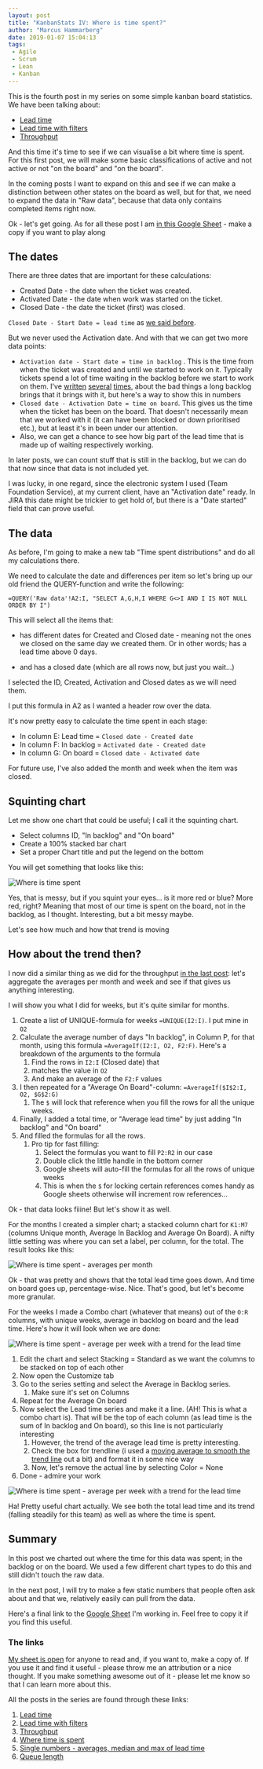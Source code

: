 ```yaml
---
layout: post
title: "KanbanStats IV: Where is time spent?"
author: "Marcus Hammarberg"
date: 2019-01-07 15:04:13
tags:
 - Agile
 - Scrum
 - Lean
 - Kanban
---
```


This is the fourth post in my series on some simple kanban board statistics. We have been talking about:

* [Lead time](http://www.marcusoft.net/2019/01/kanbanstats-simplify-process-stats-get-started.html)
* [Lead time with filters](http://www.marcusoft.net/2019/01/kanbanstats-ii-filter-the-process-chart.html)
* [Throughput](http://www.marcusoft.net/2019/01/kanbanstats-iii-throughput.html)

And this time it's time to see if we can visualise a bit where time is spent. For this first post, we will make some basic classifications of active and not active or not "on the board" and "on the board".

In the coming posts I want to expand on this and see if we can make a distinction between other states on the board as well, but for that, we need to expand the data in "Raw data", because that data only contains completed items right now.

Ok - let's get going. As for all these post I am [in this Google Sheet](https://docs.google.com/spreadsheets/d/1IinrY-3_wEQUwHucDgHsCMUkFhLOqlBzXkZfc1yLBBI/) - make a copy if you want to play along

<!-- excerpt-end -->

## The dates

There are three dates that are important for these calculations:

* Created Date - the date when the ticket was created.
* Activated Date - the date when work was started on the ticket.
* Closed Date - the date the ticket (first) was closed.

`Closed Date - Start Date = lead time` as [we said before](http://www.marcusoft.net/2019/01/kanbanstats-simplify-process-stats-get-started.html).

But we never used the Activation date. And with that we can get two more data points:

* `Activation date - Start date = time in backlog` . This is the time from when the ticket was created and until we started to work on it.
  Typically tickets spend a lot of time waiting in the backlog before we start to work on them. I've [written](http://www.marcusoft.net/2016/04/fear-of-loosing-important-things.html) [several](http://www.marcusoft.net/2016/06/backlog-and-features.html) [times](http://www.marcusoft.net/2017/05/impact-and-backlogs.html), about the bad things a long backlog brings that it brings with it, but here's a way to show this in numbers
* `Closed date - Activation Date = time on board`. This gives us the time when the ticket has been on the board. That doesn't necessarily mean that we worked with it (it can have been blocked or down prioritised etc.), but at least it's in been under our attention.
* Also, we can get a chance to see how big part of the lead time that is made up of waiting respectively working.

In later posts, we can count stuff that is still in the backlog, but we can do that now since that data is not included yet.

I was lucky, in one regard, since the electronic system I used (Team Foundation Service), at my current client, have an "Activation date" ready. In JIRA this date might be trickier to get hold of, but there is a "Date started" field that can prove useful.

## The data

As before, I'm going to make a new tab "Time spent distributions" and do all my calculations there.

We need to calculate the date and differences per item so let's bring up our old friend the QUERY-function and write the following:

```text
=QUERY('Raw data'!A2:I, "SELECT A,G,H,I WHERE G<>I AND I IS NOT NULL ORDER BY I")
```

This will select all the items that:

* has different dates for Created and Closed date - meaning not the ones we closed on the same day we created them. Or in other words; has a lead time above 0 days.

* and has a closed date (which are all rows now, but just you wait...)

I selected the ID, Created, Activation and Closed dates as we will need them.

I put this formula in A2 as I wanted a header row over the data.

It's now pretty easy to calculate the time spent in each stage:

* In column E: Lead time = `Closed date - Created date`
* In column F: In backlog = `Activated date - Created date`
* In column G: On board = `Closed date - Activated date`

For future use, I've also added the month and week when the item was closed.

## Squinting chart

Let me show one chart that could be useful; I call it the squinting chart.

* Select columns ID, "In backlog" and "On board"
* Create a 100% stacked bar chart
* Set a proper Chart title and put the legend on the bottom

You will get something that looks like this:

![Where is time spent](/img/whereTimeIsSpent.png)

Yes, that is messy, but if you squint your eyes... is it more red or blue? More red, right? Meaning that most of our time is spent on the board, not in the backlog, as I thought. Interesting, but a bit messy maybe.

Let's see how much and how that trend is moving

## How about the trend then?

I now did a similar thing as we did for the throughput [in the last post](http://www.marcusoft.net/2019/01/kanbanstats-iii-throughput.html): let's aggregate the averages per month and week and see if that gives us anything interesting.

I will show you what I did for weeks, but it's quite similar for months.

1. Create a list of UNIQUE-formula for weeks `=UNIQUE(I2:I)`. I put mine in `O2`
2. Calculate the average number of days "In backlog", in Column P, for that month, using this formula `=AverageIf(I2:I, O2, F2:F)`. Here's a breakdown of the arguments to the formula
   1. Find the rows in `I2:I` (Closed date) that
   2. matches the value in `O2`
   3. And make an average of the `F2:F` values
3. I then repeated for a "Average On Board"-column: `=AverageIf($I$2:I, O2, $G$2:G)`
   1. The `$` will lock that reference when you fill the rows for all the unique weeks.
4. Finally, I added a total time, or "Average lead time" by just adding "In backlog" and "On board"
5. And filled the formulas for all the rows.
   1. Pro tip for fast filling:
      1. Select the formulas you want to fill `P2:R2` in our case
      2. Double click the little handle in the bottom corner
      3. Google sheets will auto-fill the formulas for all the rows of unique weeks
      4. This is when the `$` for locking certain references comes handy as Google sheets otherwise will increment row references...



Ok - that data looks fiiine! But let's show it as well.

For the months I created a simpler chart; a stacked column chart for `K1:M7` (columns Unique month, Average In Backlog and Average On Board). A nifty little setting was where you can set a label, per column, for the total. The result looks like this:

![Where is time spent - averages per month](/img/whereTimeIsSpentAveragesPerMonth.png)

Ok - that was pretty and shows that the total lead time goes down. And time on board goes up, percentage-wise. Nice. That's good, but let's become more granular.

For the weeks I made a Combo chart (whatever that means) out of the `O:R` columns, with unique weeks, average in backlog on board and the lead time. Here's how it will look when we are done:

![Where is time spent - average per week with a trend for the lead time](/img/whereTimeIsSpentAveragesPerWeek.png)

1. Edit the chart and select Stacking = Standard as we want the columns to be stacked on top of each other
2. Now open the Customize tab
3. Go to the series setting and select the Average in Backlog series.
   1. Make sure it's set on Columns
4. Repeat for the Average On board
5. Now select the Lead time series and make it a line. (AH! This is what a combo chart is). That will be the top of each column (as lead time is the sum of In backlog and On board), so this line is not particularly interesting
   1. However, the trend of the average lead time is pretty interesting.
   2. Check the box for trendline (i used a [moving average to smooth the trend line](https://www.intel.ru/content/dam/www/program/education/us/en/documents/project-design/graphing/graphing-trendlines.pdf) out a bit) and format it in some nice way
   3. Now, let's remove the actual line by selecting Color = None
6. Done - admire your work

![Where is time spent - average per week with a trend for the lead time](/img/whereTimeIsSpentAveragesPerWeek.png)

Ha! Pretty useful chart actually. We see both the total lead time and its trend (falling steadily for this team) as well as where the time is spent.

## Summary

In this post we charted out where the time for this data was spent; in the backlog or on the board. We used a few different chart types to do this and still didn't touch the raw data.

In the next post, I will try to make a few static numbers that people often ask about and that we, relatively easily can pull from the data.

Here's a final link to the [Google Sheet](https://docs.google.com/spreadsheets/d/1IinrY-3_wEQUwHucDgHsCMUkFhLOqlBzXkZfc1yLBBI/) I'm working in. Feel free to copy it if you find this useful.


### The links

[My sheet is open](https://docs.google.com/spreadsheets/d/1IinrY-3_wEQUwHucDgHsCMUkFhLOqlBzXkZfc1yLBBI) for anyone to read and, if you want to, make a copy of. If you use it and find it useful - please throw me an attribution or a nice thought. If you make something awesome out of it - please let me know so that I can learn more about this.

All the posts in the series are found through these links:

1. [Lead time](http://www.marcusoft.net/2019/01/kanbanstats-simplify-process-stats-get-started.html)
2. [Lead time with filters](http://www.marcusoft.net/2019/01/kanbanstats-ii-filter-the-process-chart.html)
3. [Throughput](http://www.marcusoft.net/2019/01/kanbanstats-iii-throughput.html)
4. [Where time is spent](http://www.marcusoft.net/2019/01/kanbanstats-where-is-time-spent.html)
5. [Single numbers - averages, median and max of lead time](http://www.marcusoft.net/2019/01/kanbanstats-v-single-numbers.html)
6. [Queue length](http://www.marcusoft.net/2019/01/kanbanstats-vi-queue-length.html)
